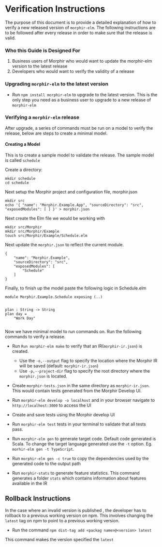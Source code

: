 # Verification Instructions

The purpose of this document is to provide a detailed explanation of how to verify a new released version of ```morphir-elm```. The following instructions are to be followed after every release in order to make sure that the release is valid.

### Who this Guide is Designed For
1. Business users of Morphir who would want to update the morphir-elm version to the latest release
2. Developers who would want to verify the validity of a release

### Upgrading ```morphir-elm``` to the latest version

- Run ```npm install morphir-elm``` to upgrade to the latest version. This is the only step you need as a business user to upgrade to a new release of ```morphir-elm```

### Verifying a ```morphir-elm``` release 

After upgrade, a series of commands must be run on a model to verify the release, below are steps to create a minimal model.

#### Creating a Model
This is to create a sample model to  validate the release. The sample model is called ```schedule```

Create a directory:
```
mkdir schedule
cd schedule    
```

Next setup the Morphir project and configuration file, morphir.json
```
mkdir src
echo '{ "name": "Morphir.Example.App", "sourceDirectory": "src", "exposedModules": [ ] }' > morphir.json
```

Next create the Elm file we would be working with
```
mkdir src/Morphir
mkdir src/Morphir/Example
touch src/Morphir/Example/Schedule.elm
```

Next update the ```morphir.json```  to reflect the current module.

```
{
    "name": "Morphir.Example",
    "sourceDirectory": "src",
    "exposedModules": [
        "Schedule"
    ]
}
```

Finally, to finish up the model paste the following logic in Schedule.elm

```
module Morphir.Example.Schedule exposing (..)


plan : String -> String
plan day =
    "Work Day"
    
```

Now we have minimal model to run commands on. Run the following commands to verify a release. 

- Run ```Run morphir-elm make``` to verify that an IR(```morphir-ir.json```) is created.
  - Use the ```-o,--output``` flag to specify the location where the Morphir IR will be saved (default: ```morphir-ir.json```)
  - Use ```-p,--project-dir``` flag to specify the root directory where the ```morphir.json``` is located.
- Create ```morphir-tests.json``` in the same directory as ```morphir-ir.json```. This would contain tests generated from the Morphir Develop UI.
- Run ```morphir-elm develop -o localhost``` and in your browser navigate to ```http://localhost:3000``` to access the UI
- Create and save tests using the Morphir develop UI
- Run ```morphir-elm test``` tests in your terminal to validate that all tests pass.

- Run ```morphir-elm gen``` to generate target code. Default code generated is Scala. To change the target language generated use the ```-t``` option. Eg. ```morhir-elm gen -t TypeScript```. 
- Run ```morphir-elm gen -c true``` to copy the dependencies used by the generated code to the output path
- Run ```morphir-stats``` to generate feature statistics. This command generates a folder ```stats``` which contains information about features available in the IR 


## Rollback Instructions

In the case where an invalid version is published , the developer has to rollback to a previous working version on npm. This involves changing the ```latest``` tag on npm to point to a previous working version.

- Run the command ```npm dist-tag add <packag name>@<version> latest```

 This command makes the version specified the ```latest```


